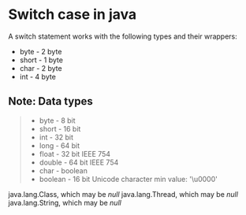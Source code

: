 # Switch case in java

A switch statement works with the following types and their wrappers:

- byte  - 2 byte
- short - 1 byte
- char  - 2 byte
- int   - 4 byte


## Note: Data types
> - byte  - 8 bit 
> - short - 16 bit 
> - int   - 32 bit
> - long  - 64 bit
> - float - 32 bit IEEE 754
> - double - 64 bit IEEE 754
> - char   - boolean
> - boolean - 16 bit Unicode character min value: '\u0000'

java.lang.Class, which may be *null*
java.lang.Thread, which may be *null*
java.lang.String, which may be *null*

